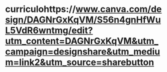 # curriculohttps://www.canva.com/design/DAGNrGxKqVM/S56n4gnHfWuL5VdR6wntmg/edit?utm_content=DAGNrGxKqVM&utm_campaign=designshare&utm_medium=link2&utm_source=sharebutton
